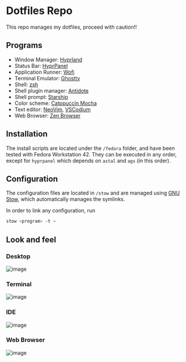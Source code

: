 # Dotfiles Repo

This repo manages my dotfiles, proceed with caution!!

## Programs

- Window Manager: [Hyprland](https://hyprland.org/)
- Status Bar: [HyprPanel](https://hyprpanel.com/)
- Application Runner: [Wofi](https://hg.sr.ht/~scoopta/wofi)
- Terminal Emulator: [Ghostty](https://ghostty.org/)
- Shell: [zsh](https://en.wikipedia.org/wiki/Z_shell)
- Shell plugin manager: [Antidote](https://github.com/mattmc3/antidote)
- Shell prompt: [Starship](https://starship.rs/)
- Color scheme: [Catppuccin Mocha](https://catppuccin.com/)
- Text editor: [NeoVim](https://github.com/neovim/neovim), [VSCodium](https://vscodium.com/)
- Web Browser: [Zen Browser](https://zen-browser.app/)

## Installation

The install scripts are located under the `/fedora` folder, and have been tested with Fedora Workstation 42. They can be executed in any order, except for `hyprpanel` which depends on `astal` and `ags` (in this order).

## Configuration

The configuration files are located in `/stow` and are managed using [GNU Stow](https://www.gnu.org/software/stow/), which automatically manages the symlinks. 

In order to link any configuration, run

```bash
stow <program> -t ~
```

## Look and feel
### Desktop
![image](https://github.com/user-attachments/assets/356a84fc-6cb2-44ce-9317-c986d37173ce)

### Terminal
![image](https://github.com/user-attachments/assets/50ef0c8a-68a6-4a6a-8284-b8cc6e6503d9)

### IDE
![image](https://github.com/user-attachments/assets/aa4a019c-d89d-4f03-ab13-b0797f5f5773)

### Web Browser
![image](https://github.com/user-attachments/assets/af88d280-2785-48a4-9228-ee66be85dd76)





